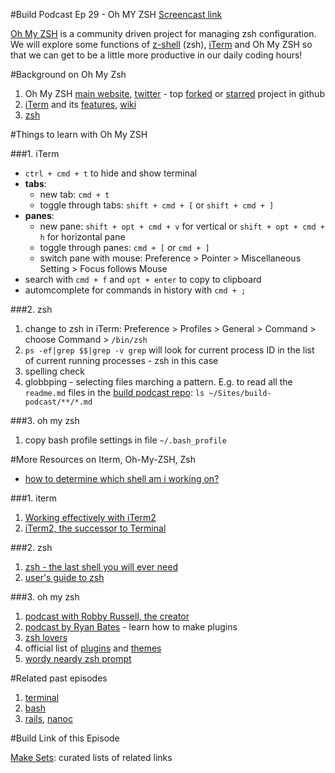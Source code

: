 #Build Podcast Ep 29 - Oh MY ZSH
[Screencast link](http://build-podcast.com/oh-my-zsh/)

[Oh My ZSH](https://github.com/robbyrussell/oh-my-zsh) is a community driven project for managing zsh configuration. We will explore some functions of [z-shell](http://en.wikipedia.org/wiki/Z_shell) (zsh), [iTerm](http://www.iterm2.com/#/section/home) and Oh My ZSH so that we can get to be a little more productive in our daily coding hours!

#Background on Oh My Zsh

1. Oh My ZSH [main website](https://github.com/robbyrussell/oh-my-zsh), [twitter](http://twitter.com/ohmyzsh) - top [forked](https://github.com/popular/forked) or [starred](https://github.com/popular/starred) project in github
2. [iTerm](http://www.iterm2.com/#/section/home) and its [features](http://www.iterm2.com/#/section/features), [wiki](http://code.google.com/p/iterm2/w/list)
3. [zsh](http://en.wikipedia.org/wiki/Z_shell)


#Things to learn with Oh My ZSH

###1. iTerm

- `ctrl + cmd + t` to hide and show terminal
-  **tabs**: 
    -  new tab: `cmd + t`
    - toggle through tabs: `shift + cmd + [` or `shift + cmd + ]`
- **panes**:
    - new pane: `shift + opt + cmd + v` for vertical or `shift + opt + cmd + h` for horizontal pane
    - toggle through panes: `cmd + [` or `cmd + ]`
    - switch pane with mouse: Preference > Pointer > Miscellaneous Setting > Focus follows Mouse
- search with `cmd + f` and `opt + enter` to copy to clipboard
- automcomplete for commands in history with `cmd + ;`

###2. zsh

1. change to zsh in iTerm: Preference > Profiles > General > Command > choose Command > `/bin/zsh`
2. `ps -ef|grep $$|grep -v grep` will look for current process ID in the list of current running processes - zsh in this case
3. spelling check
4. globbping - selecting files marching a pattern. E.g. to read all the `readme.md` files in the [build podcast repo](https://github.com/sayanee/Build-Podcast): `ls ~/Sites/build-podcast/**/*.md`

###3. oh my zsh

1. copy bash profile settings in file `~/.bash_profile`

#More Resources on Iterm, Oh-My-ZSH, Zsh

- [how to determine which shell am i working on?](http://stackoverflow.com/questions/3327013/how-to-determine-the-current-shell-im-working-on)

###1. iterm

1. [Working effectively with iTerm2](http://teohm.github.com/blog/2012/03/22/working-effectively-with-iterm2/)
2. [iTerm2, the successor to Terminal](http://www.astrobetter.com/iterm2-the-successor-to-the-terminal-on-osx/)

###2. zsh

1. [zsh - the last shell you will ever need](http://friedcpu.wordpress.com/2007/07/24/zsh-the-last-shell-youll-ever-need/)
2. [user's guide to zsh](http://zsh.sourceforge.net/Guide/)

###3. oh my zsh

1. [podcast with Robby Russell, the creator](http://thechangelog.com/post/5875746546/episode-0-6-1-oh-my-zsh-with-robby-russell)
2. [podcast by Ryan Bates](http://railscasts.com/episodes/308-oh-my-zsh) - learn how to make plugins
3. [zsh lovers](http://grml.org/zsh/zsh-lovers.html)
4. official list of [plugins](https://github.com/robbyrussell/oh-my-zsh/wiki/Plugins) and [themes](https://github.com/robbyrussell/oh-my-zsh/wiki/themes)
5. [wordy neardy zsh prompt](http://zanshin.net/2012/03/09/wordy-nerdy-zsh-prompt/)

#Related past episodes

1. [terminal](http://build-podcast.com/terminal/)
2. [bash](http://build-podcast.com/bash/)
3. [rails](http://build-podcast.com/rails/), [nanoc](http://build-podcast.com/nanoc/)

#Build Link of this Episode

[Make Sets](http://www.makesets.com/): curated lists of related links